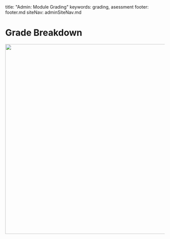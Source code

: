 <frontmatter>
title: "Admin: Module Grading"
keywords: grading, asessment
footer: footer.md
siteNav: adminSiteNav.md
</frontmatter>

<link rel="stylesheet" href="../css/main.css">
<link rel="stylesheet" href="../css/admin.css">

<include src="../common/header.md" />

<div class="website-content" id="main">

# Grade Breakdown

<img src="{{baseUrl}}/admin/images/gradeBreakdown.png" width="600"/>
<p/>

<panel src="participation.md#main" header="%%Admin {{ icon_embedding }} Participation Marks%%" minimized  />
<panel src="exams.md#main" header="%%Admin {{ icon_embedding }} Exams%%" minimized  />
<panel src="project-assessment.md#main" header="%%Admin {{ icon_embedding }} Project Assessment%%" minimized  />

</div>
